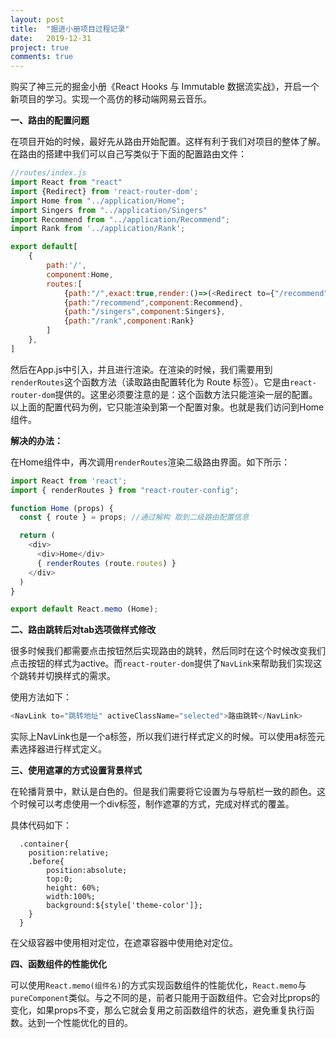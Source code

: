 ```yaml
---
layout: post
title:  "掘进小册项目过程记录"
date:   2019-12-31
project: true
comments: true
---
```


购买了神三元的掘金小册《React Hooks 与 Immutable 数据流实战》，开启一个新项目的学习。实现一个高仿的移动端网易云音乐。

**一、路由的配置问题**

在项目开始的时候，最好先从路由开始配置。这样有利于我们对项目的整体了解。在路由的搭建中我们可以自己写类似于下面的配置路由文件：
````js
//routes/index.js
import React from "react"
import {Redirect} from 'react-router-dom';
import Home from "../application/Home";
import Singers from "../application/Singers"
import Recommend from "../application/Recommend";
import Rank from '../application/Rank';

export default[
    {
        path:'/',
        component:Home,
        routes:[
            {path:"/",exact:true,render:()=>(<Redirect to={"/recommend"} />)},
            {path:"/recommend",component:Recommend},
            {path:"/singers",component:Singers},
            {path:"/rank",component:Rank}
        ]
    },
]
````
然后在App.js中引入，并且进行渲染。在渲染的时候，我们需要用到`renderRoutes`这个函数方法（读取路由配置转化为 Route 标签）。它是由`react-router-dom`提供的。这里必须要注意的是：这个函数方法只能渲染一层的配置。以上面的配置代码为例，它只能渲染到第一个配置对象。也就是我们访问到Home组件。

**解决的办法：**

在Home组件中，再次调用`renderRoutes`渲染二级路由界面。如下所示：
````js
import React from 'react';
import { renderRoutes } from "react-router-config";

function Home (props) {
  const { route } = props; //通过解构 取到二级路由配置信息

  return (
    <div>
      <div>Home</div>
      { renderRoutes (route.routes) }
    </div>
  )
}

export default React.memo (Home);
````

**二、路由跳转后对tab选项做样式修改**

很多时候我们都需要点击按钮然后实现路由的跳转，然后同时在这个时候改变我们点击按钮的样式为active。而`react-router-dom`提供了`NavLink`来帮助我们实现这个跳转并切换样式的需求。

使用方法如下：

````js
<NavLink to="跳转地址" activeClassName="selected">路由跳转</NavLink>
````

实际上NavLink也是一个a标签，所以我们进行样式定义的时候。可以使用a标签元素选择器进行样式定义。

**三、使用遮罩的方式设置背景样式**

在轮播背景中，默认是白色的。但是我们需要将它设置为与导航栏一致的颜色。这个时候可以考虑使用一个div标签，制作遮罩的方式，完成对样式的覆盖。

具体代码如下：

````less
  .container{
    position:relative;
    .before{
        position:absolute;
        top:0;
        height: 60%;
        width:100%;
        background:${style['theme-color']};
    }    
  }
````

在父级容器中使用相对定位，在遮罩容器中使用绝对定位。


**四、函数组件的性能优化**

可以使用`React.memo(组件名)`的方式实现函数组件的性能优化，`React.memo`与`pureComponent`类似。与之不同的是，前者只能用于函数组件。它会对比props的变化，如果props不变，那么它就会复用之前函数组件的状态，避免重复执行函数。达到一个性能优化的目的。